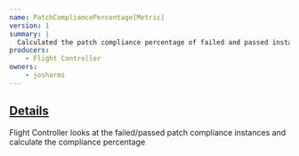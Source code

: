 ```yaml
---
name: PatchCompliancePercentage[Metric]
version: 1
summary: |
  Calculated the patch compliance percentage of failed and passed instances.
producers:
    - Flight Controller
owners:
    - josharmi
---
```


## <u>Details</u>

Flight Controller looks at the failed/passed patch compliance instances and calculate the compliance percentage

<NodeGraph title="Consumer / Producer Diagram" />
